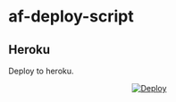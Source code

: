 # af-deploy-script

<!-- ## Railway

[![Deploy on Railway](https://railway.app/button.svg)](https://railway.app/new/template?template=)
<br> -->

## Heroku

Deploy to heroku.
<p align="center">
<a href="https://heroku.com/deploy?template=https://github.com/Kannanmessi/af-deploy-script">
  <img src="https://www.herokucdn.com/deploy/button.svg" alt="Deploy">
</a>
</p>

